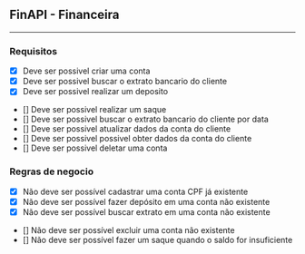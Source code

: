 ## FinAPI - Financeira

---

### Requisitos

- [X] Deve ser possivel criar uma conta
- [X] Deve ser possivel buscar o extrato bancario do cliente
- [X] Deve ser possivel realizar um deposito
- [] Deve ser possivel realizar um saque
- [] Deve ser possivel buscar o extrato bancario do cliente por data
- [] Deve ser possivel atualizar dados da conta do cliente
- [] Deve ser possivel possivel obter dados da conta do cliente
- [] Deve ser possivel deletar uma conta

### Regras de negocio

- [X] Não deve ser possível cadastrar uma conta CPF já existente
- [X] Não deve ser possível fazer depósito em uma conta não existente
- [X] Não deve ser possível buscar extrato em uma conta não existente
- [] Não deve ser possível excluir uma conta não existente
- [] Não deve ser possível fazer um saque quando o saldo for insuficiente